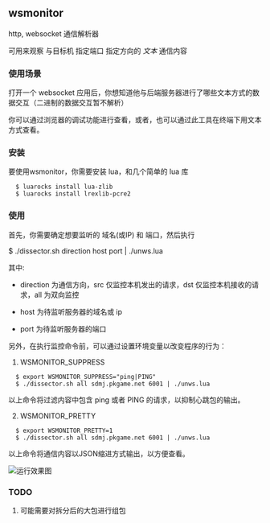 ## wsmonitor

  http, websocket 通信解析器

  可用来观察 与目标机 指定端口 指定方向的 *文本* 通信内容


### 使用场景

  打开一个 websocket 应用后，你想知道他与后端服务器进行了哪些文本方式的数据交互（二进制的数据交互暂不解析）

  你可以通过浏览器的调试功能进行查看，或者，也可以通过此工具在终端下用文本方式查看。


### 安装

  要使用wsmonitor，你需要安装 lua，和几个简单的 lua 库

```
  $ luarocks install lua-zlib
  $ luarocks install lrexlib-pcre2
```

### 使用

  首先，你需要确定想要监听的 域名(或IP) 和 端口，然后执行

  $ ./dissector.sh direction host port | ./unws.lua

  其中:

  * direction 为通信方向，src 仅监控本机发出的请求，dst 仅监控本机接收的请求，all 为双向监控

  * host 为待监听服务器的域名或 ip

  * port 为待监听服务器的端口

  另外，在执行监控命令前，可以通过设置环境变量以改变程序的行为：

  1. WSMONITOR_SUPPRESS

```shell
  $ export WSMONITOR_SUPPRESS="ping|PING"
  $ ./dissector.sh all sdmj.pkgame.net 6001 | ./unws.lua
```
  以上命令将过滤内容中包含 ping 或者 PING 的请求，以抑制心跳包的输出。


  2. WSMONITOR_PRETTY

```shell
  $ export WSMONITOR_PRETTY=1
  $ ./dissector.sh all sdmj.pkgame.net 6001 | ./unws.lua
```
  以上命令将通信内容以JSON缩进方式输出，以方便查看。

![运行效果图](doc/pkgame.gif?raw=true "Metronome")


### TODO

1. 可能需要对拆分后的大包进行组包
